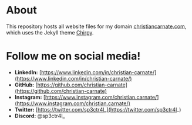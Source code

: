 # About

This repository hosts all website files for my domain [christiancarnate.com](https://christiancarnate.com), which uses the Jekyll theme [Chirpy](https://github.com/cotes2020/jekyll-theme-chirpy).

# Follow me on social media!

- **LinkedIn:** [https://www.linkedin.com/in/christian-carnate/](https://www.linkedin.com/in/christian-carnate/)
- **GitHub:** [https://github.com/christian-carnate](https://github.com/christian-carnate)
- **Instagram:** [https://www.instagram.com/christian.carnate/](https://www.instagram.com/christian.carnate/)
- **Twitter:** [https://twitter.com/sp3ctr4l_](https://twitter.com/sp3ctr4l_)
- **Discord:** @sp3ctr4l_
